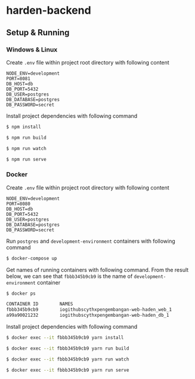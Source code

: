 # harden-backend

## Setup & Running

### Windows & Linux

Create `.env` file within project root directory with following content

``` text
NODE_ENV=development
PORT=8081
DB_HOST=db
DB_PORT=5432
DB_USER=postgres
DB_DATABASE=postgres
DB_PASSWORD=secret
```

Install project dependencies with following command

``` sh
$ npm install
```

``` sh
$ npm run build
```

``` sh
$ npm run watch
```

``` sh
$ npm run serve
```

### Docker

Create `.env` file within project root directory with following content

``` text
NODE_ENV=development
PORT=8080
DB_HOST=db
DB_PORT=5432
DB_USER=postgres
DB_DATABASE=postgres
DB_PASSWORD=secret
```

Run `postgres` and `development-environment` containers with following command

``` sh
$ docker-compose up
```

Get names of running containers with following command. From the result below, we can see that `fbbb345b9cb9` is the name of `development-environment` container

``` sh
$ docker ps

CONTAINER ID        NAMES                                       
fbbb345b9cb9        iogithubscythxpengembangan-web-haden_web_1
a99a90021232        iogithubscythxpengembangan-web-haden_db_1
```

Install project dependencies with following command

``` sh
$ docker exec --it fbbb345b9cb9 yarn install
```

``` sh
$ docker exec --it fbbb345b9cb9 yarn run build
```

``` sh
$ docker exec --it fbbb345b9cb9 yarn run watch
```

``` sh
$ docker exec --it fbbb345b9cb9 yarn run serve
```
